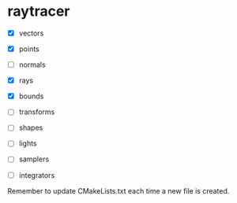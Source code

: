 # raytracer

- [x] vectors
- [x] points
- [ ] normals
- [x] rays
- [x] bounds
- [ ] transforms

- [ ] shapes
- [ ] lights
- [ ] samplers
- [ ] integrators

Remember to update CMakeLists.txt each time a new file is created.
